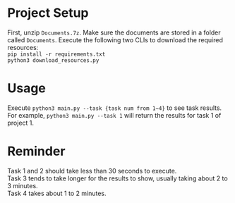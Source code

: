 # Project Setup  
  First, unzip ```Documents.7z```. Make sure the documents are stored in a folder called ```Documents```.
  Execute the following two CLIs to download the required resources:  
  ```pip install -r requirements.txt```  
  ```python3 download_resources.py```  

# Usage
  Execute ```python3 main.py --task {task num from 1~4}``` to see task results.  
  For example, ```python3 main.py --task 1``` will return the results for task 1 of project 1. 

# Reminder  
  Task 1 and 2 should take less than 30 seconds to execute.  
  Task 3 tends to take longer for the results to show, usually taking about 2 to 3 minutes.  
  Task 4 takes about 1 to 2 minutes.
